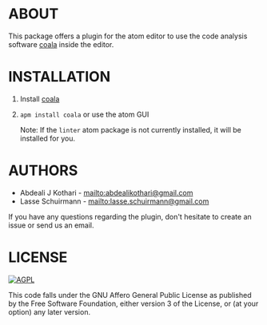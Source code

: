 # ABOUT

This package offers a plugin for the atom editor to use the code analysis
software [coala](https://github.com/coala/coala) inside the
editor.

# INSTALLATION

1.  Install [coala](https://github.com/coala/coala)
2.  `apm install coala` or use the atom GUI

    Note: If the `linter` atom package is not currently installed, it will be installed for you.

# AUTHORS

*   Abdeali J Kothari - <mailto:abdealikothari@gmail.com>
*   Lasse Schuirmann - <mailto:lasse.schuirmann@gmail.com>

If you have any questions regarding the plugin, don't hesitate
to create an issue or send us an email.

# LICENSE

[![AGPL](https://img.shields.io/github/license/coala/coala.svg)](https://www.gnu.org/licenses/agpl-3.0.html)

This code falls under the GNU Affero General Public License as
published by the Free Software Foundation, either version 3 of
the License, or (at your option) any later version.
